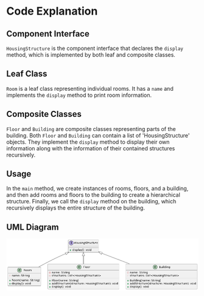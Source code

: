 # Code Explanation

## Component Interface

`HousingStructure` is the component interface that declares the `display` method, which is implemented by both leaf and composite classes.

## Leaf Class
`Room` is a leaf class representing individual rooms. It has a `name` and implements the `display` method to print room information.

## Composite Classes
`Floor` and `Building` are composite classes representing parts of the building.
Both `Floor` and `Building` can contain a list of 'HousingStructure' objects.
They implement the `display` method to display their own information along with the information of their contained structures recursively.


## Usage
In the `main` method, we create instances of rooms, floors, and a building, and then add rooms and floors to the building to create a hierarchical structure. Finally, we call the `display` method on the building, which recursively displays the entire structure of the building.



## UML Diagram

![Link Name](Assignment4.png) 
